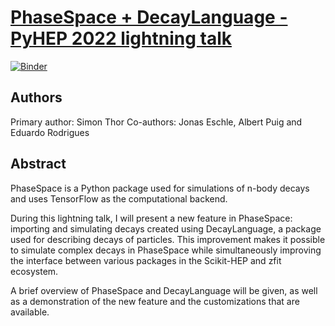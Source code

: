 # [PhaseSpace + DecayLanguage - PyHEP 2022 lightning talk](https://indico.cern.ch/event/1150631/contributions/5002824/)

[![Binder](https://mybinder.org/badge_logo.svg)](https://mybinder.org/v2/gh/simonthor/PyHEP2022/HEAD?urlpath=lab/tree/lightning-talk.ipynb)

## Authors
Primary author: Simon Thor
Co-authors: Jonas Eschle, Albert Puig and Eduardo Rodrigues

## Abstract
PhaseSpace is a Python package used for simulations of n-body decays and uses TensorFlow as the computational backend.

During this lightning talk, I will present a new feature in PhaseSpace: importing and simulating decays created using DecayLanguage, a package used for describing decays of particles. This improvement makes it possible to simulate complex decays in PhaseSpace while simultaneously improving the interface between various packages in the Scikit-HEP and zfit ecosystem.

A brief overview of PhaseSpace and DecayLanguage will be given, as well as a demonstration of the new feature and the customizations that are available.
